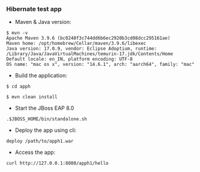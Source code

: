 ### Hibernate test app

- Maven & Java version:
```
$ mvn -v           
Apache Maven 3.9.6 (bc0240f3c744dd6b6ec2920b3cd08dcc295161ae)
Maven home: /opt/homebrew/Cellar/maven/3.9.6/libexec
Java version: 17.0.9, vendor: Eclipse Adoptium, runtime: /Library/Java/JavaVirtualMachines/temurin-17.jdk/Contents/Home
Default locale: en_IN, platform encoding: UTF-8
OS name: "mac os x", version: "14.6.1", arch: "aarch64", family: "mac"
```
- Build the application:
```
$ cd apph

$ mvn clean install
```
- Start the JBoss EAP 8.0
```
.$JBOSS_HOME/bin/standalone.sh
```
- Deploy the app using cli:
```
deploy /path/to/apph1.war
```
- Access the app:
```
curl http://127.0.0.1:8080/apph1/hello
```

